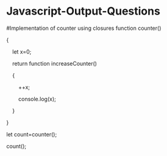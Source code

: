 # Javascript-Output-Questions

#Implementation of counter using closures
function counter()

{

    let x=0;

    return function increaseCounter()

    {

        ++x;

        console.log(x);

    }

}

let count=counter();

count();

